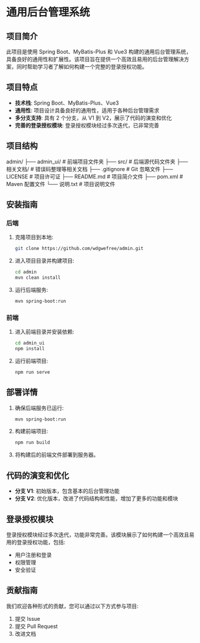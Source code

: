 # 通用后台管理系统

## 项目简介

此项目是使用 Spring Boot、MyBatis-Plus 和 Vue3 构建的通用后台管理系统，具备良好的通用性和扩展性。该项目旨在提供一个高效且易用的后台管理解决方案，同时帮助学习者了解如何构建一个完整的登录授权功能。

## 项目特点

- **技术栈**: Spring Boot、MyBatis-Plus、Vue3
- **通用性**: 项目设计具备良好的通用性，适用于各种后台管理需求
- **多分支支持**: 具有 2 个分支，从 V1 到 V2，展示了代码的演变和优化
- **完善的登录授权模块**: 登录授权模块经过多次迭代，已非常完善

## 项目结构
admin/
├── admin_ui/ # 前端项目文件夹
├── src/ # 后端源代码文件夹
├── 相关文档/ # 错误码整理等相关文档
├── .gitignore # Git 忽略文件
├── LICENSE # 项目许可证
├── README.md # 项目简介文件
├── pom.xml # Maven 配置文件
└── 说明.txt # 项目说明文件


## 安装指南

### 后端

1. 克隆项目到本地:
    ```bash
    git clone https://github.com/wdgwefree/admin.git
    ```
2. 进入项目目录并构建项目:
    ```bash
    cd admin
    mvn clean install
    ```
3. 运行后端服务:
    ```bash
    mvn spring-boot:run
    ```

### 前端

1. 进入前端目录并安装依赖:
    ```bash
    cd admin_ui
    npm install
    ```
2. 运行前端项目:
    ```bash
    npm run serve
    ```

## 部署详情

1. 确保后端服务已运行:
    ```bash
    mvn spring-boot:run
    ```
2. 构建前端项目:
    ```bash
    npm run build
    ```
3. 将构建后的前端文件部署到服务器。

## 代码的演变和优化

- **分支 V1**: 初始版本，包含基本的后台管理功能
- **分支 V2**: 优化版本，改进了代码结构和性能，增加了更多的功能和模块

## 登录授权模块

登录授权模块经过多次迭代，功能非常完善。该模块展示了如何构建一个高效且易用的登录授权功能，包括:

- 用户注册和登录
- 权限管理
- 安全验证

## 贡献指南

我们欢迎各种形式的贡献，您可以通过以下方式参与项目:

1. 提交 Issue
2. 提交 Pull Request
3. 改进文档


